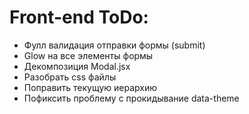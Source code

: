 # Front-end ToDo:
- Фулл валидация отправки формы (submit)
- Glow на все элементы формы
- Декомпозиция Modal.jsx
- Разобрать css файлы
- Поправить текущую иерархию
- Пофиксить проблему с прокидывание data-theme

